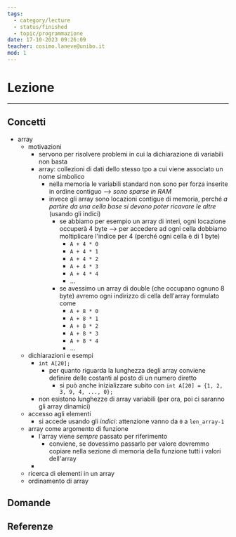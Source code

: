 ```yaml
---
tags:
  - category/lecture
  - status/finished
  - topic/programmazione
date: 17-10-2023 09:26:09
teacher: cosimo.laneve@unibo.it
mod: 1
---
```

# Lezione
---
## Concetti
- array
	- motivazioni
		- servono per risolvere problemi in cui la dichiarazione di variabili non basta
		- array: collezioni di dati dello stesso tpo a cui viene associato un nome simbolico
			- nella memoria le variabili standard non sono per forza inserite in ordine contiguo --> _sono sparse in RAM_
			- invece gli array sono locazioni contigue di memoria, perché _a partire da una cella base si devono poter ricavare le altre_ (usando gli indici)
				- se abbiamo per esempio un array di interi, ogni locazione occuperà 4 byte --> per accedere ad ogni cella dobbiamo moltiplicare l'indice per 4 (perché ogni cella è di 1 byte)
					- `A + 4 * 0`
					- `A + 4 * 1`
					- `A + 4 * 2`
					- `A + 4 * 3`
					- `A + 4 * 4`
					- ...
				- se avessimo un array di double (che occupano ognuno 8 byte) avremo ogni indirizzo di cella dell'array formulato come
					- `A + 8 * 0`
					- `A + 8 * 1`
					- `A + 8 * 2`
					- `A + 8 * 3`
					- `A + 8 * 4`
					- ...
	- dichiarazioni e esempi
		- `int A[20];`
			- per quanto riguarda la lunghezza degli array conviene definire delle costanti al posto di un numero diretto
				- si può anche inizializzare subito con `int A[20] = {1, 2, 3, 9, 4, ..., 0};`
		- non esistono lunghezze di array variabili (per ora, poi ci saranno gli array dinamici)
	- accesso agli elementi
		- si accede usando gli _indici_: attenzione vanno da `0` a `len_array-1`
	- array come argomento di funzione
		- l'array viene _sempre_ passato per riferimento
			- conviene, se dovessimo passarlo per valore dovremmo copiare nella sezione di memoria della funzione tutti i valori dell'array
		- 
	- ricerca di elementi in un array
	- ordinamento di array

## Domande

## Referenze
